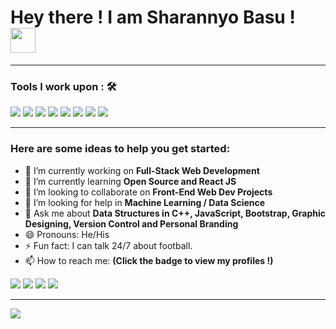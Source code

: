 # Hey there ! I am Sharannyo Basu ! &emsp;  <img src="https://github.com/TheDudeThatCode/TheDudeThatCode/blob/master/Assets/Hi.gif" width="40px">

<hr>

### Tools I work upon : 🛠

<img src="https://img.shields.io/badge/c++%20-%2300599C.svg?&style=for-the-badge&logo=c%2B%2B&logoColor=white">   <img src="https://img.shields.io/badge/python%20-%2314354C.svg?&style=for-the-badge&logo=python&logoColor=white">   <img src="https://img.shields.io/badge/javascript%20-%23323330.svg?&style=for-the-badge&logo=javascript&logoColor=%23F7DF1E">   <img src="https://img.shields.io/badge/html5%20-%23E34F26.svg?&style=for-the-badge&logo=html5&logoColor=white">   <img src="https://img.shields.io/badge/css3%20-%231572B6.svg?&style=for-the-badge&logo=css3&logoColor=white">   <img src="https://img.shields.io/badge/react%20-%2320232a.svg?&style=for-the-badge&logo=react&logoColor=%2361DAFB">   <img src="https://img.shields.io/badge/bootstrap%20-%23563D7C.svg?&style=for-the-badge&logo=bootstrap&logoColor=white">   <img src="https://img.shields.io/badge/GitHub-%181717.svg?&style=for-the-badge&logo=GitHub&logoColor=white">
<hr>

### Here are some ideas to help you get started:

- 🔭 I’m currently working on <strong>Full-Stack Web Development</strong>
- 🌱 I’m currently learning <strong>Open Source and React JS</strong>
- 👯 I’m looking to collaborate on <strong>Front-End Web Dev Projects</strong>
- 🤔 I’m looking for help in <strong>Machine Learning / Data Science</strong>
- 💬 Ask me about <strong>Data Structures in C++, JavaScript, Bootstrap, Graphic Designing, Version Control and Personal Branding</strong>
- 😄 Pronouns: He/His
- ⚡ Fun fact: I can talk 24/7 about football.
- 📫 How to reach me: <strong>(Click the badge to view my profiles !)</strong>

<img src="https://img.shields.io/badge/yobasu2015@gmail.com-%23D14836.svg?&style=for-the-badge&logo=gmail&logoColor=white" href="yobasu2015@gmail.com">   <a  href="https://www.instagram.com/sharannyo_/"><img src="https://img.shields.io/badge/@sharannyo_-%23E4405F.svg?&style=for-the-badge&logo=instagram&logoColor=white"></a>   <a href="https://www.linkedin.com/in/sharannyobasu/"><img src="https://img.shields.io/badge/Sharannyo Basu-%230077B5.svg?&style=for-the-badge&logo=linkedin&logoColor=white" ></a>   <a  href="https://medium.com/@yobasu2015"><img src="https://img.shields.io/badge/@yobasu2015-%2312100E.svg?&style=for-the-badge&logo=medium&logoColor=white"></a>

<hr>

<img src="https://github-readme-stats-2.sharannyobasu.vercel.app/api?username=sharannyobasu&&show_icons=true&title_color=03fc90&icon_color=03fc90&text_color=03fc90&bg_color=002b19">
